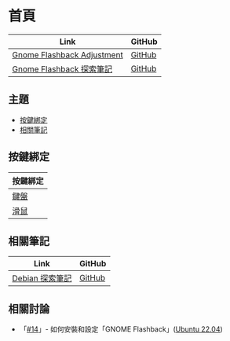 

# 首頁

| Link | GitHub |
| ---- | ------ |
| [Gnome Flashback Adjustment](https://samwhelp.github.io/gnome-flashback-adjustment/) | [GitHub](https://github.com/samwhelp/gnome-flashback-adjustment) |
| [Gnome Flashback 探索筆記](https://samwhelp.github.io/note-about-gnome-flashback/) | [GitHub](https://github.com/samwhelp/note-about-gnome-flashback) |


## 主題

* [按鍵綁定](#按鍵綁定)
* [相關筆記](#相關筆記)




## 按鍵綁定

| 按鍵綁定 |
| --- |
| [鍵盤](https://samwhelp.github.io/note-about-gnome-flashback/read/config/keybind.html) |
| [滑鼠](https://samwhelp.github.io/note-about-gnome-flashback/read/config/mousebind.html) |


## 相關筆記

| Link | GitHub |
| ---- | ------ |
| [Debian 探索筆記](https://samwhelp.github.io/note-about-debian/) | [GitHub](https://github.com/samwhelp/note-about-debian) |


## 相關討論

* 「[#14](https://www.ubuntu-tw.org/modules/newbb/viewtopic.php?post_id=363718#forumpost363718)」- 如何安裝和設定「GNOME Flashback」([Ubuntu 22.04](https://www.ubuntu-tw.org/modules/newbb/viewtopic.php?post_id=363648#forumpost363648))
